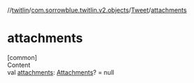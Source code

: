 //[twitlin](../../index.md)/[com.sorrowblue.twitlin.v2.objects](../index.md)/[Tweet](index.md)/[attachments](attachments.md)



# attachments  
[common]  
Content  
val [attachments](attachments.md): [Attachments](../-attachments/index.md)? = null  



